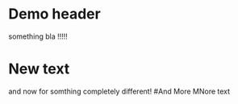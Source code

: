 # Demo header

something 
bla
!!!!!
# New text
and now for somthing completely different!
#And More
MNore text
